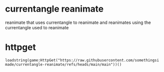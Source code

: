 # currentangle reanimate
reanimate that uses currentangle to reanimate and reanimates using the currentangle used to reanimate

# httpget
`loadstring(game:HttpGet("https://raw.githubusercontent.com/somethingsimade/currentangle-reanimate/refs/heads/main/main"))()`
